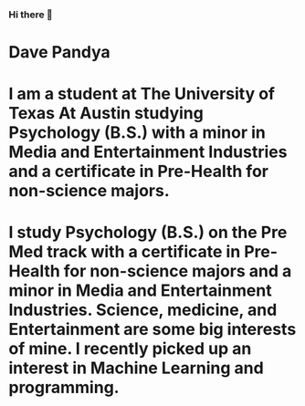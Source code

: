 ### Hi there 👋
# Dave Pandya
# I am a student at The University of Texas At Austin studying Psychology (B.S.) with a minor in Media and Entertainment Industries and a certificate in Pre-Health for non-science majors. 
# I study Psychology (B.S.) on the Pre Med track with a certificate in Pre-Health for non-science majors and a minor in Media and Entertainment Industries. Science, medicine, and Entertainment are some big interests of mine. I recently picked up an interest in Machine Learning and programming.

<!--
**Dave-Pandya/Dave-Pandya** is a ✨ _special_ ✨ repository because its `README.md` (this file) appears on your GitHub profile.

Here are some ideas to get you started:

- 🔭 I’m currently working on ...
- 🌱 I’m currently learning ...
- 👯 I’m looking to collaborate on ...
- 🤔 I’m looking for help with ...
- 💬 Ask me about ...
- 📫 How to reach me: ...
- 😄 Pronouns: ...
- ⚡ Fun fact: ...
-->
